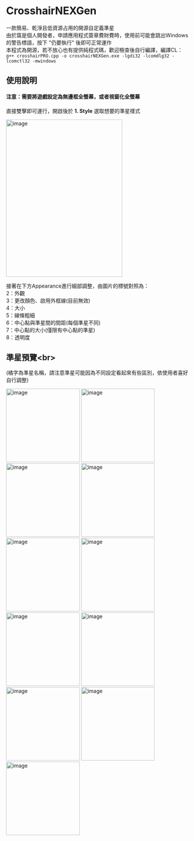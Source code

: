 # CrosshairNEXGen
一款簡易、乾淨且低資源占用的開源自定義準星<br/>
由於窩是個人開發者，申請應用程式簽章費財費時，使用前可能會跳出Windows的警告標語，按下 "仍要執行" 後即可正常運作<br/>
本程式為開源，若不放心也有提供純程式碼，歡迎檢查後自行編譯，編譯CL：<br/>
`g++ crosshairPRO.cpp -o crosshairNEXGen.exe -lgdi32 -lcomdlg32 -lcomctl32 -mwindows`

## 使用說明
#### 注意：需要將遊戲設定為無邊框全螢幕，或者視窗化全螢幕<br/>
直接雙擊即可運行，開啟後於 **1. Style** 選取想要的準星樣式

<img width="316" height="428" alt="image" src="https://github.com/user-attachments/assets/88dfe1c7-205e-4535-b743-30203a873826" />

接著在下方Appearance進行細部調整，由圖片的標號對照為：<br/>
2：外觀<br/>
3：更改顏色、啟用外框線(目前無效)<br/>
4：大小<br/>
5：線條粗細<br/>
6：中心點與準星間的間距(每個準星不同)<br/>
7：中心點的大小(僅限有中心點的準星)<br/>
8：透明度<br/>

## 準星預覽<br\>
(橘字為準星名稱，請注意準星可能因為不同設定看起來有些區別，依使用者喜好自行調整)

<img width="200" height="200" alt="image" src="https://github.com/user-attachments/assets/d6a1e089-c0a1-4450-8c72-ddf0989c0154" />

<img width="200" height="200" alt="image" src="https://github.com/user-attachments/assets/836c0db0-1723-4fcc-816f-43ea5f2338b9" />

<img width="200" height="200" alt="image" src="https://github.com/user-attachments/assets/79872c77-f995-4dd1-be4f-fecc55944d50" />

<img width="200" height="200" alt="image" src="https://github.com/user-attachments/assets/d47fbe5a-f417-43bc-9596-c2d84d5cc0eb" />

<img width="200" height="200" alt="image" src="https://github.com/user-attachments/assets/042bf13b-33b7-4a6c-b210-4b326516d701" />

<img width="200" height="200" alt="image" src="https://github.com/user-attachments/assets/71ad5ca8-bfa8-431b-b87e-18f12cd6a1f3" />

<img width="200" height="200" alt="image" src="https://github.com/user-attachments/assets/da4b2c71-adb5-4c9d-a6e6-af90cde630b1" />

<img width="200" height="200" alt="image" src="https://github.com/user-attachments/assets/18fce4d5-5a3a-4925-84df-89c087c2129c" />

<img width="200" height="200" alt="image" src="https://github.com/user-attachments/assets/4ff0ab6b-615f-4ba8-9b39-c6529b6aa4da" />

<img width="200" height="200" alt="image" src="https://github.com/user-attachments/assets/f2ce02f4-4886-4925-9f26-73514e39f55f" />

<img width="200" height="200" alt="image" src="https://github.com/user-attachments/assets/b9a5efa0-9538-4095-82a5-f6461cc6fac9" />



